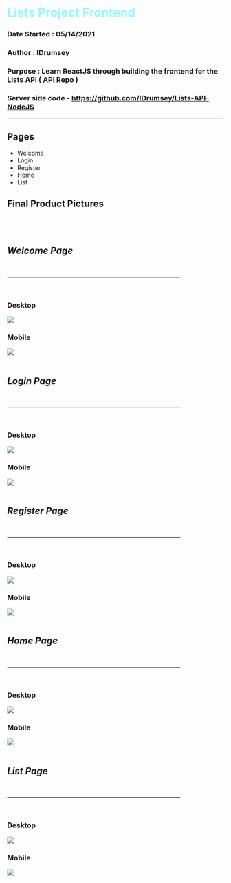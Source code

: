 <h1 style="color: #99f8ff">Lists Project Frontend</h1>

### Date Started : 05/14/2021

### Author : IDrumsey

### Purpose : Learn ReactJS through building the frontend for the Lists API ( [API Repo](https://github.com/IDrumsey/Lists-API-NodeJS) )

### Server side code - https://github.com/IDrumsey/Lists-API-NodeJS

---

## Pages

- Welcome
- Login
- Register
- Home
- List

## Final Product Pictures

## <br/>

## _Welcome Page_

<br/>
<hr style="width: 80%"/>
<br/>
<!-- Welcome page images -->

### Desktop

<img src="./walkthrough/Desktop_Welcome.PNG"/>

### Mobile

<img src="./walkthrough/Mobile_Welcome.PNG"/>

<br/>
<br/>

## _Login Page_

<br/>
<hr style="width: 80%"/>
<br/>
<!-- Login page images -->

### Desktop

<img src="./walkthrough/Desktop_Login.PNG"/>

### Mobile

<img src="./walkthrough/Mobile_Login.PNG"/>
<br/>
<br/>

## _Register Page_

<br/>
<hr style="width: 80%"/>
<br/>
<!-- Register page images -->

### Desktop

<img src="./walkthrough/Desktop_Register.PNG"/>

### Mobile

<img src="./walkthrough/Mobile_Register.PNG"/>
<br/>
<br/>

## _Home Page_

<br/>
<hr style="width: 80%"/>
<br/>
<!-- Home page images -->

### Desktop

<img src="./walkthrough/Desktop_Home.PNG"/>

### Mobile

<img src="./walkthrough/Mobile_Home.PNG"/>
<br/>
<br/>

## _List Page_

<br/>
<hr style="width: 80%"/>
<br/>
<!-- List page images -->

### Desktop

<img src="./walkthrough/Desktop_List.PNG"/>

### Mobile

<img src="./walkthrough/Mobile_List.PNG"/>
<br/>
<br/>

<!-- <iframe src="https://www.youtube.com/" frameborder="0" allowfullscreen="true"> </iframe> -->
